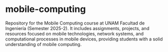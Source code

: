 # mobile-computing
Repository for the Mobile Computing course at UNAM Facultad de Ingeniería (Semester 2025-2). It includes assignments, projects, and resources focused on mobile technologies, network systems, and computational processes in mobile devices, providing students with a solid understanding of mobile computing.
